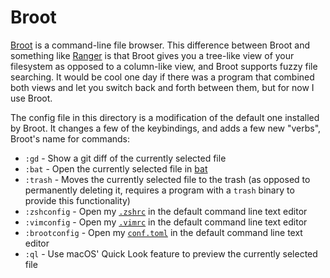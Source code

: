 # Broot
[Broot](https://dystroy.org/broot/) is a command-line file browser. This difference between Broot and something
like [Ranger](https://ranger.github.io/index.html) is that Broot gives you a tree-like view of your filesystem
as opposed to a column-like view, and Broot supports fuzzy file searching. It would be cool one day if there was
a program that combined both views and let you switch back and forth between them, but for now I use Broot.

The config file in this directory is a modification of the default one installed by Broot. It changes a few of the
keybindings, and adds a few new "verbs", Broot's name for commands:

- `:gd` - Show a git diff of the currently selected file
- `:bat` - Open the currently selected file in [bat](../com.github.sharkdp.Bat/README.md)
- `:trash` - Moves the currently selected file to the trash (as opposed to permanently deleting it,
   requires a program with a `trash` binary to provide this functionality)
- `:zshconfig` - Open my [`.zshrc`](../net.sourceforge.Zsh/README.md) in the default command line text editor
- `:vimconfig` - Open my [`.vimrc`](../org.vim.Vim/README.md) in the default command line text editor
- `:brootconfig` - Open my [`conf.toml`](./conf.toml) in the default command line text editor
- `:ql` - Use macOS' Quick Look feature to preview the currently selected file 

